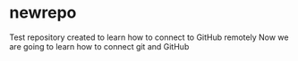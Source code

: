 # newrepo
Test repository created to learn how to connect to GitHub remotely
Now we are going to learn how to connect git and GitHub
